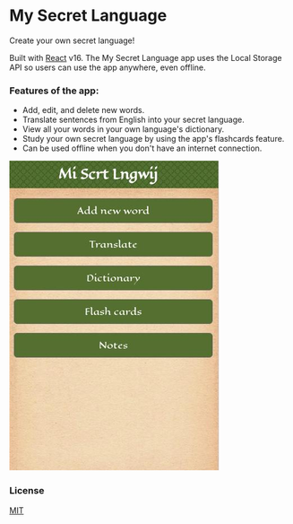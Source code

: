 My Secret Language
==================

Create your own secret language!

Built with [React](https://reactjs.org/) v16. The My Secret Language app uses the Local Storage API so users can use the app anywhere, even offline.

### Features of the app:

* Add, edit, and delete new words.
* Translate sentences from English into your secret language.
* View all your words in your own language's dictionary.
* Study your own secret language by using the app's flashcards feature.
* Can be used offline when you don't have an internet connection.

![App Home](docs/screenshots/app-home.jpg)

### License
[MIT](/LICENSE)

